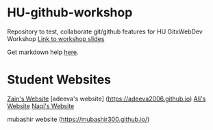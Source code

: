 # HU-github-workshop
Repository to test, collaborate git/github features for HU GitxWebDev Workshop
[Link to workshop slides](https://1drv.ms/p/s!AkTlh5yyv5yhgsF6D79SphrhbGsv3w)

Get markdown help [here](https://www.markdownguide.org/cheat-sheet/).
# Student Websites
[Zain's Website](https://zainau.github.io)
[adeeva's website] (https://adeeva2006.github.io)
[Ali's Website](ali-boii.github.io)
[Naqi's Website](naqi-boi.github.io)


mubashir website (https://mubashir300.github.io/)
